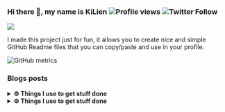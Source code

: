 ### Hi there 👋, my name is KiLien ![Profile views](https://gpvc.arturio.dev/KiLien) ![Twitter Follow](https://img.shields.io/twitter/follow/Linerzore?style=social)
![](https://arturssmirnovs.github.io/github-profile-readme-generator/images/banner.png)

I made this project just for fun, it allows you to create nice and simple GitHub Readme files that you can copy/paste and use in your profile.

![GitHub metrics](https://metrics.lecoq.io/KiLien)  

### Blogs posts
<!-- BLOG-POST-LIST:START -->
<!-- BLOG-POST-LIST:END -->

<details>	
  <br />
  <summary><b>⚙️ Things I use to get stuff done</b></summary>
  ![GitHub stats](https://github-readme-stats.vercel.app/api?username=KiLien&show_icons=true&count_private=true)  
</details>
<details>	
  <br />
  <summary><b>⚙️ Things I use to get stuff done</b></summary>
  ![GitHub streak stats](https://github-readme-streak-stats.herokuapp.com/?user=KiLien)  
</details>
